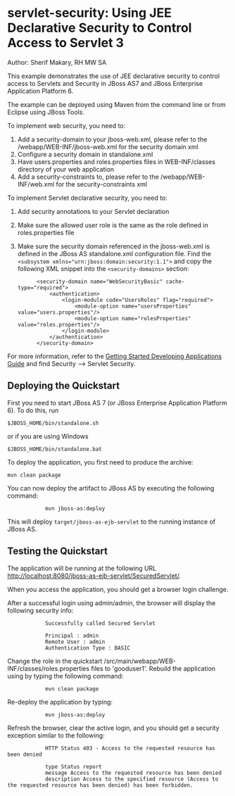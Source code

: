 servlet-security:  Using JEE Declarative Security to Control Access to Servlet 3
====================
Author: Sherif Makary, RH MW SA

This example demonstrates the use of JEE declarative security to control access to Servlets and Security in JBoss AS7 and JBoss Enterprise Application Platform 6.

The example can be deployed using Maven from the command line or from Eclipse using JBoss Tools.

To implement web security, you need to:

1. Add a security-domain to your jboss-web.xml, please refer to the /webapp/WEB-INF/jboss-web.xml for the security domain xml  
2. Configure a security domain in standalone.xml
3. Have users.properties and roles.properties files in WEB-INF/classes directory of your web application
4. Add a security-constraints to, please refer to the /webapp/WEB-INF/web.xml for the security-constraints xml

To implement Servlet declarative security, you need to:

1. Add security annotations to your Servlet declaration
2. Make sure the allowed user role is the same as the role defined in roles.properties file
3. Make sure the security domain referenced in the jboss-web.xml is defined in the JBoss AS standalone.xml configuration file. Find the `<subsystem xmlns="urn:jboss:domain:security:1.1">` and copy the following XML snippet into the `<security-domains>` section:

             <security-domain name="WebSecurityBasic" cache-type="required">
                 <authentication>
                     <login-module code="UsersRoles" flag="required">
                         <module-option name="usersProperties" value="users.properties"/>
                         <module-option name="rolesProperties" value="roles.properties"/>
                     </login-module>
                 </authentication>
             </security-domain>

For more information, refer to the  <a href="https://docs.jboss.org/author/display/AS71/Getting+Started+Developing+Applications+Guide" title="Getting Started Developing Applications Guide">Getting Started Developing Applications Guide</a> and find Security --> Servlet Security.


## Deploying the Quickstart

First you need to start JBoss AS 7 (or JBoss Enterprise Application Platform 6). To do this, run

    $JBOSS_HOME/bin/standalone.sh

or if you are using Windows

    $JBOSS_HOME/bin/standalone.bat

To deploy the application, you first need to produce the archive:

    mvn clean package


You can now deploy the artifact to JBoss AS by executing the following command:

                mvn jboss-as:deploy

This will deploy `target/jboss-as-ejb-servlet` to the running instance of JBoss AS.

## Testing the Quickstart

The application will be running at the following URL <http://localhost:8080/jboss-as-ejb-servlet/SecuredServlet/>.

When you access the application, you should get a browser login challenge.

After a successful login using admin/admin, the browser will display the following security info:

                Successfully called Secured Servlet

				Principal : admin
				Remote User : admin
				Authentication Type : BASIC

Change the role in the quickstart /src/main/webapp/WEB-INF/classes/roles.properties files to 'gooduser1'. 
Rebuild the application using by typing the following command:

                mvn clean package

Re-deploy the application by typing:

                mvn jboss-as:deploy

Refresh the browser, clear the active login, and you should get a security exception similar to the following: 

                HTTP Status 403 - Access to the requested resource has been denied

                type Status report
                message Access to the requested resource has been denied
                description Access to the specified resource (Access to the requested resource has been denied) has been forbidden.
